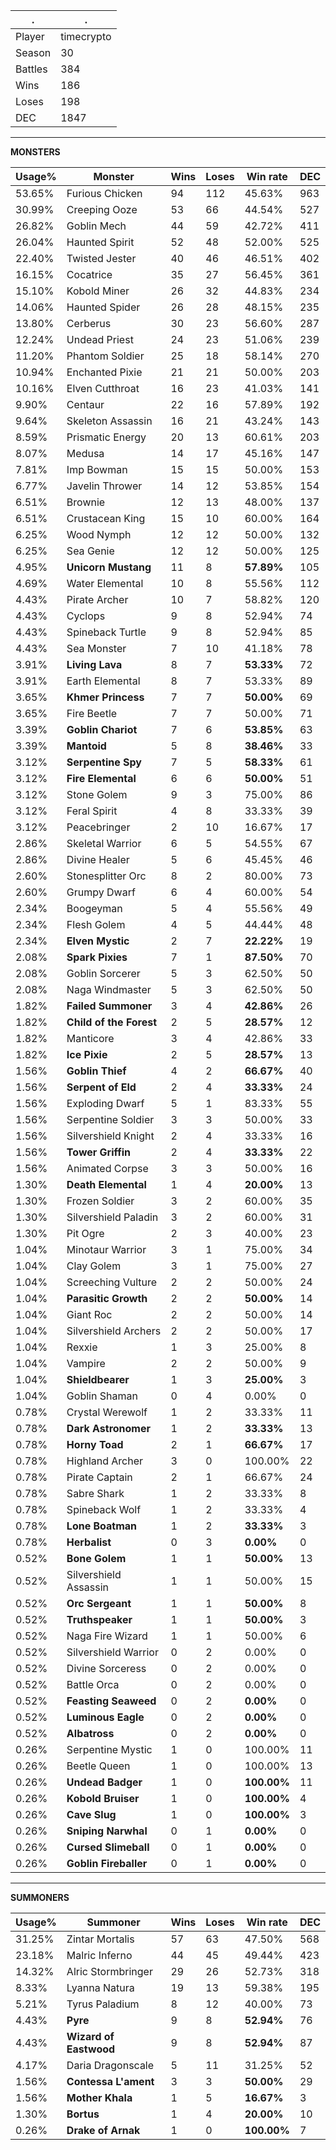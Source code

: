 .|.
|-|-
Player|timecrypto
Season|30
Battles|384
Wins|186
Loses|198
DEC|1847

---
**MONSTERS**

Usage%|Monster|Wins|Loses|Win rate|DEC|
-|-|-|-|-|-|
53.65%|Furious Chicken|94|112|45.63%|963|
30.99%|Creeping Ooze|53|66|44.54%|527|
26.82%|Goblin Mech|44|59|42.72%|411|
26.04%|Haunted Spirit|52|48|52.00%|525|
22.40%|Twisted Jester|40|46|46.51%|402|
16.15%|Cocatrice|35|27|56.45%|361|
15.10%|Kobold Miner|26|32|44.83%|234|
14.06%|Haunted Spider|26|28|48.15%|235|
13.80%|Cerberus|30|23|56.60%|287|
12.24%|Undead Priest|24|23|51.06%|239|
11.20%|Phantom Soldier|25|18|58.14%|270|
10.94%|Enchanted Pixie|21|21|50.00%|203|
10.16%|Elven Cutthroat|16|23|41.03%|141|
9.90%|Centaur|22|16|57.89%|192|
9.64%|Skeleton Assassin|16|21|43.24%|143|
8.59%|Prismatic Energy|20|13|60.61%|203|
8.07%|Medusa|14|17|45.16%|147|
7.81%|Imp Bowman|15|15|50.00%|153|
6.77%|Javelin Thrower|14|12|53.85%|154|
6.51%|Brownie|12|13|48.00%|137|
6.51%|Crustacean King|15|10|60.00%|164|
6.25%|Wood Nymph|12|12|50.00%|132|
6.25%|Sea Genie|12|12|50.00%|125|
4.95%|**Unicorn Mustang**|11|8|**57.89%**|105|
4.69%|Water Elemental|10|8|55.56%|112|
4.43%|Pirate Archer|10|7|58.82%|120|
4.43%|Cyclops|9|8|52.94%|74|
4.43%|Spineback Turtle|9|8|52.94%|85|
4.43%|Sea Monster|7|10|41.18%|78|
3.91%|**Living Lava**|8|7|**53.33%**|72|
3.91%|Earth Elemental|8|7|53.33%|89|
3.65%|**Khmer Princess**|7|7|**50.00%**|69|
3.65%|Fire Beetle|7|7|50.00%|71|
3.39%|**Goblin Chariot**|7|6|**53.85%**|63|
3.39%|**Mantoid**|5|8|**38.46%**|33|
3.12%|**Serpentine Spy**|7|5|**58.33%**|61|
3.12%|**Fire Elemental**|6|6|**50.00%**|51|
3.12%|Stone Golem|9|3|75.00%|86|
3.12%|Feral Spirit|4|8|33.33%|39|
3.12%|Peacebringer|2|10|16.67%|17|
2.86%|Skeletal Warrior|6|5|54.55%|67|
2.86%|Divine Healer|5|6|45.45%|46|
2.60%|Stonesplitter Orc|8|2|80.00%|73|
2.60%|Grumpy Dwarf|6|4|60.00%|54|
2.34%|Boogeyman|5|4|55.56%|49|
2.34%|Flesh Golem|4|5|44.44%|48|
2.34%|**Elven Mystic**|2|7|**22.22%**|19|
2.08%|**Spark Pixies**|7|1|**87.50%**|70|
2.08%|Goblin Sorcerer|5|3|62.50%|50|
2.08%|Naga Windmaster|5|3|62.50%|50|
1.82%|**Failed Summoner**|3|4|**42.86%**|26|
1.82%|**Child of the Forest**|2|5|**28.57%**|12|
1.82%|Manticore|3|4|42.86%|33|
1.82%|**Ice Pixie**|2|5|**28.57%**|13|
1.56%|**Goblin Thief**|4|2|**66.67%**|40|
1.56%|**Serpent of Eld**|2|4|**33.33%**|24|
1.56%|Exploding Dwarf|5|1|83.33%|55|
1.56%|Serpentine Soldier|3|3|50.00%|33|
1.56%|Silvershield Knight|2|4|33.33%|16|
1.56%|**Tower Griffin**|2|4|**33.33%**|22|
1.56%|Animated Corpse|3|3|50.00%|16|
1.30%|**Death Elemental**|1|4|**20.00%**|13|
1.30%|Frozen Soldier|3|2|60.00%|35|
1.30%|Silvershield Paladin|3|2|60.00%|31|
1.30%|Pit Ogre|2|3|40.00%|23|
1.04%|Minotaur Warrior|3|1|75.00%|34|
1.04%|Clay Golem|3|1|75.00%|27|
1.04%|Screeching Vulture|2|2|50.00%|24|
1.04%|**Parasitic Growth**|2|2|**50.00%**|14|
1.04%|Giant Roc|2|2|50.00%|14|
1.04%|Silvershield Archers|2|2|50.00%|17|
1.04%|Rexxie|1|3|25.00%|8|
1.04%|Vampire|2|2|50.00%|9|
1.04%|**Shieldbearer**|1|3|**25.00%**|3|
1.04%|Goblin Shaman|0|4|0.00%|0|
0.78%|Crystal Werewolf|1|2|33.33%|11|
0.78%|**Dark Astronomer**|1|2|**33.33%**|13|
0.78%|**Horny Toad**|2|1|**66.67%**|17|
0.78%|Highland Archer|3|0|100.00%|22|
0.78%|Pirate Captain|2|1|66.67%|24|
0.78%|Sabre Shark|1|2|33.33%|8|
0.78%|Spineback Wolf|1|2|33.33%|4|
0.78%|**Lone Boatman**|1|2|**33.33%**|3|
0.78%|**Herbalist**|0|3|**0.00%**|0|
0.52%|**Bone Golem**|1|1|**50.00%**|13|
0.52%|Silvershield Assassin|1|1|50.00%|15|
0.52%|**Orc Sergeant**|1|1|**50.00%**|8|
0.52%|**Truthspeaker**|1|1|**50.00%**|3|
0.52%|Naga Fire Wizard|1|1|50.00%|6|
0.52%|Silvershield Warrior|0|2|0.00%|0|
0.52%|Divine Sorceress|0|2|0.00%|0|
0.52%|Battle Orca|0|2|0.00%|0|
0.52%|**Feasting Seaweed**|0|2|**0.00%**|0|
0.52%|**Luminous Eagle**|0|2|**0.00%**|0|
0.52%|**Albatross**|0|2|**0.00%**|0|
0.26%|Serpentine Mystic|1|0|100.00%|11|
0.26%|Beetle Queen|1|0|100.00%|13|
0.26%|**Undead Badger**|1|0|**100.00%**|11|
0.26%|**Kobold Bruiser**|1|0|**100.00%**|4|
0.26%|**Cave Slug**|1|0|**100.00%**|3|
0.26%|**Sniping Narwhal**|0|1|**0.00%**|0|
0.26%|**Cursed Slimeball**|0|1|**0.00%**|0|
0.26%|**Goblin Fireballer**|0|1|**0.00%**|0|

---
**SUMMONERS**

Usage%|Summoner|Wins|Loses|Win rate|DEC|
-|-|-|-|-|-|
31.25%|Zintar Mortalis|57|63|47.50%|568|
23.18%|Malric Inferno|44|45|49.44%|423|
14.32%|Alric Stormbringer|29|26|52.73%|318|
8.33%|Lyanna Natura|19|13|59.38%|195|
5.21%|Tyrus Paladium|8|12|40.00%|73|
4.43%|**Pyre**|9|8|**52.94%**|76|
4.43%|**Wizard of Eastwood**|9|8|**52.94%**|87|
4.17%|Daria Dragonscale|5|11|31.25%|52|
1.56%|**Contessa L'ament**|3|3|**50.00%**|29|
1.56%|**Mother Khala**|1|5|**16.67%**|3|
1.30%|**Bortus**|1|4|**20.00%**|10|
0.26%|**Drake of Arnak**|1|0|**100.00%**|7|
